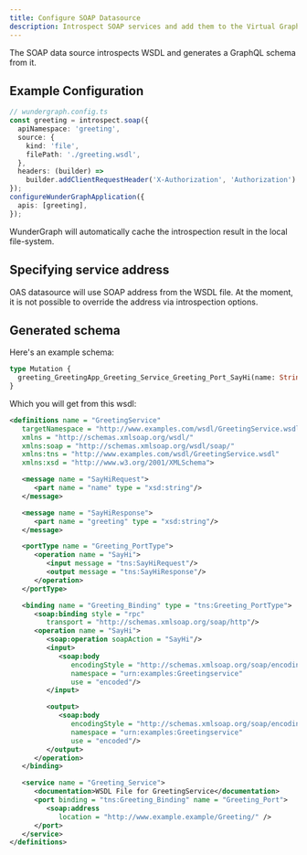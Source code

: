 ```yaml
---
title: Configure SOAP Datasource
description: Introspect SOAP services and add them to the Virtual Graph.
---
```


The SOAP data source introspects WSDL and generates a GraphQL schema from it.

## Example Configuration

```typescript
// wundergraph.config.ts
const greeting = introspect.soap({
  apiNamespace: 'greeting',
  source: {
    kind: 'file',
    filePath: './greeting.wsdl',
  },
  headers: (builder) =>
    builder.addClientRequestHeader('X-Authorization', 'Authorization').addStaticHeader('X-Static', 'Static'),
});
configureWunderGraphApplication({
  apis: [greeting],
});
```

WunderGraph will automatically cache the introspection result in the local file-system.

## Specifying service address

OAS datasource will use SOAP address from the WSDL file.
At the moment, it is not possible to override the address via introspection options.

## Generated schema

Here's an example schema:

```graphql
type Mutation {
  greeting_GreetingApp_Greeting_Service_Greeting_Port_SayHi(name: String = ""): String
}
```

Which you will get from this wsdl:

```xml
<definitions name = "GreetingService"
   targetNamespace = "http://www.examples.com/wsdl/GreetingService.wsdl"
   xmlns = "http://schemas.xmlsoap.org/wsdl/"
   xmlns:soap = "http://schemas.xmlsoap.org/wsdl/soap/"
   xmlns:tns = "http://www.examples.com/wsdl/GreetingService.wsdl"
   xmlns:xsd = "http://www.w3.org/2001/XMLSchema">

   <message name = "SayHiRequest">
      <part name = "name" type = "xsd:string"/>
   </message>

   <message name = "SayHiResponse">
      <part name = "greeting" type = "xsd:string"/>
   </message>

   <portType name = "Greeting_PortType">
      <operation name = "SayHi">
         <input message = "tns:SayHiRequest"/>
         <output message = "tns:SayHiResponse"/>
      </operation>
   </portType>

   <binding name = "Greeting_Binding" type = "tns:Greeting_PortType">
      <soap:binding style = "rpc"
         transport = "http://schemas.xmlsoap.org/soap/http"/>
      <operation name = "SayHi">
         <soap:operation soapAction = "SayHi"/>
         <input>
            <soap:body
               encodingStyle = "http://schemas.xmlsoap.org/soap/encoding/"
               namespace = "urn:examples:Greetingservice"
               use = "encoded"/>
         </input>

         <output>
            <soap:body
               encodingStyle = "http://schemas.xmlsoap.org/soap/encoding/"
               namespace = "urn:examples:Greetingservice"
               use = "encoded"/>
         </output>
      </operation>
   </binding>

   <service name = "Greeting_Service">
      <documentation>WSDL File for GreetingService</documentation>
      <port binding = "tns:Greeting_Binding" name = "Greeting_Port">
         <soap:address
            location = "http://www.example.example/Greeting/" />
      </port>
   </service>
</definitions>
```
